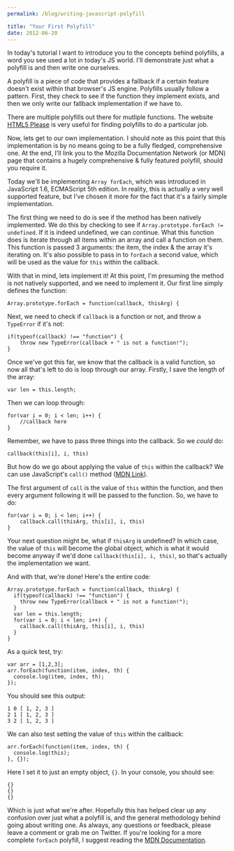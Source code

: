 ```yaml
---
permalink: /blog/writing-javascript-polyfill

title: "Your First Polyfill"
date: 2012-06-20
---
```


In today's tutorial I want to introduce you to the concepts behind polyfills, a word you see used a lot in today's JS world. I'll demonstrate just what a polyfill is and then write one ourselves.

A polyfill is a piece of code that provides a fallback if a certain feature doesn't exist within that browser's JS engine. Polyfills usually follow a pattern. First, they check to see if the function they implement exists, and then we only write our fallback implementation if we have to.

There are multiple polyfills out there for mutliple functions. The website [HTML5 Please](http://html5please.com/) is very useful for finding polyfills to do a particular job.

Now, lets get to our own implementation. I should note as this point that this implementation is by no means going to be a fully fledged, comprehensive one. At the end, I'll link you to the Mozilla Documentation Network (or MDN) page that contains a hugely comprehensive & fully featured polyfill, should you require it.

Today we'll be implementing `Array forEach`, which was introduced in JavaScript 1.6, ECMAScript 5th edition. In reality, this is actually a very well supported feature, but I've chosen it more for the fact that it's a fairly simple implementation.

The first thing we need to do is see if the method has been natively implemented. We do this by checking to see if `Array.prototype.forEach != undefined`. If it is indeed undefined, we can continue. What this function does is iterate through all items within an array and call a function on them. This function is passed 3 arguments: the item, the index & the array it's iterating on. It's also possible to pass in to `forEach` a second value, which will be used as the value for `this` within the callback.

With that in mind, lets implement it! At this point, I'm presuming the method is not natively supported, and we need to implement it. Our first line simply defines the function:

    Array.prototype.forEach = function(callback, thisArg) {

Next, we need to check if `callback` is a function or not, and throw a `TypeError` if it's not:

    if(typeof(callback) !== "function") {
        throw new TypeError(callback + " is not a function!");
    }

Once we've got this far, we know that the callback is a valid function, so now all that's left to do is loop through our array. Firstly, I save the length of the array:

    var len = this.length;

Then we can loop through:

    for(var i = 0; i < len; i++) {
        //callback here
    }

Remember, we have to pass three things into the callback. So we _could_ do:

    callback(this[i], i, this)

But how do we go about applying the value of `this` within the callback? We can use JavaScript's `call()` method ([MDN Link](https://developer.mozilla.org/en/JavaScript/Reference/Global_Objects/Function/call)).

The first argument of `call` is the value of `this` within the function, and then every argument following it will be passed to the function. So, we have to do:

    for(var i = 0; i < len; i++) {
        callback.call(thisArg, this[i], i, this)
    }

Your next question might be, what if `thisArg` is undefined? In which case, the value of `this` will become the global object, which is what it would become anyway if we'd done `callback(this[i], i, this)`, so that's actually the implementation we want.

And with that, we're done! Here's the entire code:

    Array.prototype.forEach = function(callback, thisArg) {
      if(typeof(callback) !== "function") {
        throw new TypeError(callback + " is not a function!");
      }
      var len = this.length;
      for(var i = 0; i < len; i++) {
        callback.call(thisArg, this[i], i, this)
      }
    }

As a quick test, try:

    var arr = [1,2,3];
    arr.forEach(function(item, index, th) {
      console.log(item, index, th);
    });

You should see this output:

    1 0 [ 1, 2, 3 ]
    2 1 [ 1, 2, 3 ]
    3 2 [ 1, 2, 3 ]

We can also test setting the value of `this` within the callback:

    arr.forEach(function(item, index, th) {
      console.log(this);
    }, {});

Here I set it to just an empty object, `{}`. In your console, you should see:

    {}
    {}
    {}

Which is just what we're after. Hopefully this has helped clear up any confusion over just what a polyfill is, and the general methodology behind going about writing one. As always, any questions or feedback, please leave a comment or grab me on Twitter. If you're looking for a more complete `forEach` polyfill, I suggest reading the [MDN Documentation](https://developer.mozilla.org/en/JavaScript/Reference/Global_Objects/Array/forEach).
